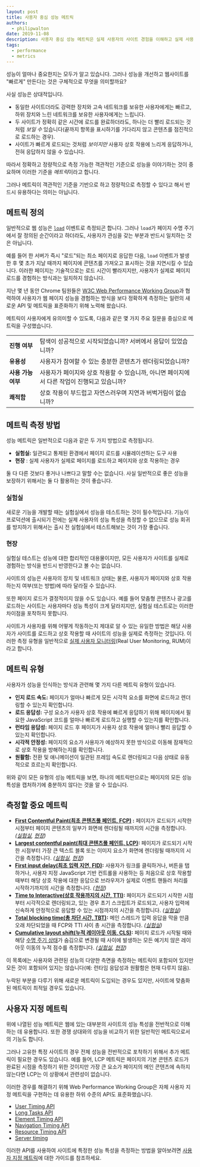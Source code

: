 ```yaml
---
layout: post
title: 사용자 중심 성능 메트릭
authors:
  - philipwalton
date: 2019-11-08
description: 사용자 중심 성능 메트릭은 실제 사용자의 사이트 경험을 이해하고 실제 사용자에게 도움이 되는 방식으로 이러한 경험을 개선하는 데 중요한 도구입니다.
tags:
  - performance
  - metrics
---
```


성능이 얼마나 중요한지는 모두가 알고 있습니다. 그러나 성능을 개선하고 웹사이트를 "빠르게" 만든다는 것은 구체적으로 무엇을 의미할까요?

사실 성능은 상대적입니다.

- 동일한 사이트더라도 강력한 장치와 고속 네트워크를 보유한 사용자에게는 빠르고, 하위 장치와 느린 네트워크를 보유한 사용자에게는 느립니다.
- 두 사이트가 정확히 같은 시간에 로드를 완료하더라도, 하나는 더 빨리 로드되는 것처럼 *보일 수* 있습니다(끝까지 항목을 표시하기를 기다리지 않고 콘텐츠를 점진적으로 로드하는 경우).
- 사이트가 빠르게 로드되는 것처럼 *보이지만* 사용자 상호 작용에 느리게 응답하거나, 전혀 응답하지 않을 수 있습니다.

따라서 정확하고 정량적으로 측정 가능한 객관적인 기준으로 성능을 이야기하는 것이 중요하며 이러한 기준을 *메트릭*이라고 합니다.

그러나 메트릭이 객관적인 기준을 기반으로 하고 정량적으로 측정할 수 있다고 해서 반드시 유용하다는 의미는 아닙니다.

## 메트릭 정의

일반적으로 웹 성능은 <code>[load](https://developer.mozilla.org/docs/Web/API/Window/load_event)</code> 이벤트로 측정되곤 합니다. 그러나 <code>load</code>가 페이지 수명 주기에서 잘 정의된 순간이라고 하더라도, 사용자가 관심을 갖는 부분과 반드시 일치하는 것은 아닙니다.

예를 들어 한 서버가 즉시 "로드"되는 최소 페이지로 응답한 다음, `load` 이벤트가 발생한 후 몇 초가 지날 때까지 페이지에 콘텐츠를 가져오고 표시하는 것을 지연시킬 수 있습니다. 이러한 페이지는 기술적으로는 로드 시간이 빨라지지만, 사용자가 실제로 페이지 로드를 경험하는 방식과는 일치하지 않습니다.

지난 몇 년 동안 Chrome 팀원들은 [W3C Web Performance Working Group](https://www.w3.org/webperf/)과 협력하여 사용자가 웹 페이지 성능을 경험하는 방식을 보다 정확하게 측정하는 일련의 새로운 API 및 메트릭을 표준화하기 위해 노력해 왔습니다.

메트릭이 사용자에게 유의미할 수 있도록, 다음과 같은 몇 가지 주요 질문을 중심으로 메트릭을 구성했습니다.

<table id="questions">
  <tr>
    <td><strong>진행 여부</strong></td>
    <td>탐색이 성공적으로 시작되었습니까? 서버에서 응답이 있었습니까?</td>
  </tr>
  <tr>
    <td><strong>유용성</strong></td>
    <td>사용자가 참여할 수 있는 충분한 콘텐츠가 렌더링되었습니까?</td>
  </tr>
  <tr>
    <td><strong>사용 가능 여부</strong></td>
    <td>사용자가 페이지와 상호 작용할 수 있습니까, 아니면 페이지에서 다른 작업이 진행되고 있습니까?</td>
  </tr>
  <tr>
    <td><strong>쾌적함</strong></td>
    <td>상호 작용이 부드럽고 자연스러우며 지연과 버벅거림이 없습니까?</td>
  </tr>
</table>

## 메트릭 측정 방법

성능 메트릭은 일반적으로 다음과 같은 두 가지 방법으로 측정됩니다.

- **실험실:** 일관되고 통제된 환경에서 페이지 로드를 시뮬레이션하는 도구 사용
- **현장** : 실제 사용자가 실제로 페이지를 로드하고 페이지와 상호 작용하는 경우

둘 다 다른 것보다 좋거나 나쁘다고 말할 수는 없습니다. 사실 일반적으로 좋은 성능을 보장하기 위해서는 둘 다 활용하는 것이 좋습니다.

### 실험실

새로운 기능을 개발할 때는 실험실에서 성능을 테스트하는 것이 필수적입니다. 기능이 프로덕션에 출시되기 전에는 실제 사용자의 성능 특성을 측정할 수 없으므로 성능 회귀를 방지하기 위해서는 출시 전 실험실에서 테스트해보는 것이 가장 좋습니다.

### 현장

실험실 테스트는 성능에 대한 합리적인 대용물이지만, 모든 사용자가 사이트를 실제로 경험하는 방식을 반드시 반영한다고 볼 수는 없습니다.

사이트의 성능은 사용자의 장치 및 네트워크 상태는 물론, 사용자가 페이지와 상호 작용하는지 여부(또는 방법)에 따라 달라질 수 있습니다.

또한 페이지 로드가 결정적이지 않을 수도 있습니다. 예를 들어 맞춤형 콘텐츠나 광고를 로드하는 사이트는 사용자마다 성능 특성이 크게 달라지지만, 실험실 테스트로는 이러한 차이점을 포착하지 못합니다.

사이트가 사용자를 위해 어떻게 작동하는지 제대로 알 수 있는 유일한 방법은 해당 사용자가 사이트를 로드하고 상호 작용할 때 사이트의 성능을 실제로 측정하는 것입니다. 이러한 측정 유형을 일반적으로 [실제 사용자 모니터링](https://en.wikipedia.org/wiki/Real_user_monitoring)(Real User Monitoring, RUM)이라고 합니다.

## 메트릭 유형

사용자가 성능을 인식하는 방식과 관련해 몇 가지 다른 메트릭 유형이 있습니다.

- **인지 로드 속도:** 페이지가 얼마나 빠르게 모든 시각적 요소를 화면에 로드하고 렌더링할 수 있는지 확인합니다.
- **로드 응답성:** 구성 요소가 사용자 상호 작용에 빠르게 응답하기 위해 페이지에서 필요한 JavaScript 코드를 얼마나 빠르게 로드하고 실행할 수 있는지를 확인합니다.
- **런타임 응답성:** 페이지 로드 후 페이지가 사용자 상호 작용에 얼마나 빨리 응답할 수 있는지 확인합니다.
- **시각적 안정성:** 페이지의 요소가 사용자가 예상하지 못한 방식으로 이동해 잠재적으로 상호 작용을 방해하는지를 확인합니다.
- **원활함:** 전환 및 애니메이션이 일관된 프레임 속도로 렌더링되고 다음 상태로 유동적으로 흐르는지 확인합니다.

위와 같이 모든 유형의 성능 메트릭을 보면, 하나의 메트릭만으로는 페이지의 모든 성능 특성을 캡처하기에 충분하지 않다는 것을 알 수 있습니다.

## 측정할 중요 메트릭

- **[First Contentful Paint(최초 콘텐츠풀 페인트, FCP)](/fcp/) :** 페이지가 로드되기 시작한 시점부터 페이지 콘텐츠의 일부가 화면에 렌더링될 때까지의 시간을 측정합니다. *([실험실](#in-the-lab), [현장](#in-the-field))*
- **[Largest contentful paint(최대 콘텐츠풀 페인트, LCP)](/lcp/):** 페이지가 로드되기 시작한 시점부터 가장 큰 텍스트 블록 또는 이미지 요소가 화면에 렌더링될 때까지의 시간을 측정합니다. *([실험실](#in-the-lab), [현장](#in-the-field))*
- **[First input delay(최초 입력 지연, FID)](/fid/):** 사용자가 링크를 클릭하거나, 버튼을 탭하거나, 사용자 지정 JavaScript 기반 컨트롤을 사용하는 등 처음으로 상호 작용할 때부터 해당 상호 작용에 대한 응답으로 브라우저가 실제로 이벤트 핸들러 처리를 시작하기까지의 시간을 측정합니다. *([현장](#in-the-field))*
- **[Time to Interactive(상호 작용까지의 시간, TTI)](/tti/):** 페이지가 로드되기 시작한 시점부터 시각적으로 렌더링되고, 있는 경우 초기 스크립트가 로드되고, 사용자 입력에 신속하게 안정적으로 응답할 수 있는 시점까지의 시간을 측정합니다. *([실험실](#in-the-lab))*
- **[Total blocking time(총 차단 시간, TBT)](/tbt/):** 메인 스레드가 입력 응답을 막을 만큼 오래 차단되었을 때 FCP와 TTI 사이 총 시간을 측정합니다. *([실험실](#in-the-lab))*
- **[Cumulative layout shift(누적 레이아웃 이동, CLS)](/cls/):** 페이지 로드가 시작될 때와 해당 [수명 주기 상태](https://developer.chrome.com/blog/page-lifecycle-api/)가 숨김으로 변경될 때 사이에 발생하는 모든 예기치 않은 레이아웃 이동의 누적 점수를 측정합니다. *([실험실](#in-the-lab), [현장](#in-the-field))*

이 목록에는 사용자와 관련된 성능의 다양한 측면을 측정하는 메트릭이 포함되어 있지만 모든 것이 포함되어 있지는 않습니다(예: 런타임 응답성과 원활함은 현재 다루지 않음).

누락된 부분을 다루기 위해 새로운 메트릭이 도입되는 경우도 있지만, 사이트에 맞춤화된 메트릭이 최적일 경우도 있습니다.

## 사용자 지정 메트릭

위에 나열된 성능 메트릭은 웹에 있는 대부분의 사이트의 성능 특성을 전반적으로 이해하는 데 유용합니다. 또한 경쟁 상대와의 성능을 비교하기 위한 일반적인 메트릭으로서의 기능도 합니다.

그러나 고유한 특정 사이트의 경우 전체 성능을 전반적으로 포착하기 위해서 추가 메트릭이 필요한 경우도 있습니다. 예를 들어, LCP 메트릭은 페이지의 기본 콘텐츠 로드가 완료된 시점을 측정하기 위한 것이지만 가장 큰 요소가 페이지의 메인 콘텐츠에 속하지 않는다면 LCP는 이 상황에서 관련성이 없습니다.

이러한 경우를 해결하기 위해 Web Performance Working Group은 자체 사용자 지정 메트릭을 구현하는 데 유용한 하위 수준의 API도 표준화했습니다.

- [User Timing API](https://w3c.github.io/user-timing/)
- [Long Tasks API](https://w3c.github.io/longtasks/)
- [Element Timing API](https://wicg.github.io/element-timing/)
- [Navigation Timing API](https://w3c.github.io/navigation-timing/)
- [Resource Timing API](https://w3c.github.io/resource-timing/)
- [Server timing](https://w3c.github.io/server-timing/)

이러한 API를 사용하여 사이트에 특정한 성능 특성을 측정하는 방법을 알아보려면 [사용자 지정 메트릭](/custom-metrics/)에 대한 가이드를 참조하세요.
